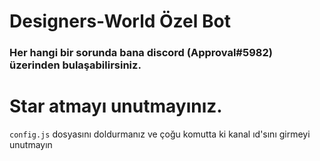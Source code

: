 # Designers-World Özel Bot
<h3> Her hangi bir sorunda bana discord (Approval#5982) üzerinden bulaşabilirsiniz. </h3>
<h1> Star atmayı unutmayınız. </h1>

`config.js` dosyasını doldurmanız ve çoğu komutta ki kanal ıd'sını girmeyi unutmayın

